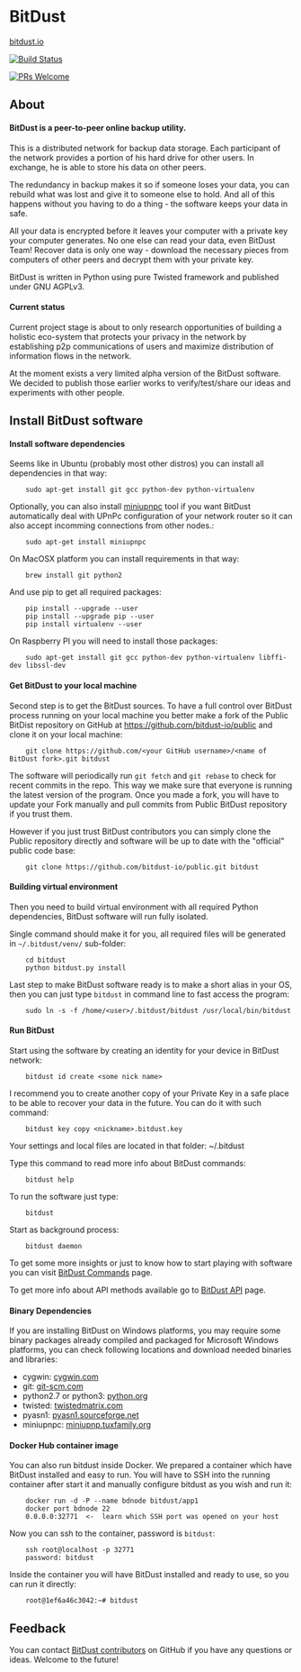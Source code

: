 # BitDust

[bitdust.io](https://bitdust.io)

[![Build Status](https://travis-ci.com/bitdust-io/devel.svg?branch=master)](https://travis-ci.com/bitdust-io/devel)

[![PRs Welcome](https://img.shields.io/badge/PRs-welcome-brightgreen.svg?style=flat-square)](http://makeapullrequest.com)


## About

#### BitDust is a peer-to-peer online backup utility.

This is a distributed network for backup data storage. Each participant of the network provides a portion of his hard drive for other users. In exchange, he is able to store his data on other peers.

The redundancy in backup makes it so if someone loses your data, you can rebuild what was lost and give it to someone else to hold. And all of this happens without you having to do a thing - the software keeps your data in safe.

All your data is encrypted before it leaves your computer with a private key your computer generates. No one else can read your data, even BitDust Team! Recover data is only one way - download the necessary pieces from computers of other peers and decrypt them with your private key.

BitDust is written in Python using pure Twisted framework and published under GNU AGPLv3.


#### Current status

Current project stage is about to only research opportunities of
building a holistic eco-system that protects your privacy in the network
by establishing p2p communications of users and maximize distribution of
information flows in the network.

At the moment exists a very limited alpha version of the BitDust software.
We decided to publish those earlier works to verify/test/share our ideas and experiments with other people.


## Install BitDust software

#### Install software dependencies

Seems like in Ubuntu (probably most other distros) you can install all dependencies in that way:

        sudo apt-get install git gcc python-dev python-virtualenv


Optionally, you can also install [miniupnpc](http://miniupnp.tuxfamily.org/) tool if you want BitDust automatically deal with UPnPc configuration of your network router so it can also accept incomming connections from other nodes.:

        sudo apt-get install miniupnpc


On MacOSX platform you can install requirements in that way:

        brew install git python2


And use pip to get all required packages:

        pip install --upgrade --user
        pip install --upgrade pip --user
        pip install virtualenv --user


On Raspberry PI you will need to install those packages:

        sudo apt-get install git gcc python-dev python-virtualenv libffi-dev libssl-dev



#### Get BitDust to your local machine

Second step is to get the BitDust sources. To have a full control over BitDust process running on your local machine you better make a fork of the Public BitDist repository on GitHub at https://github.com/bitdust-io/public and clone it on your local machine:

        git clone https://github.com/<your GitHub username>/<name of BitDust fork>.git bitdust


The software will periodically run `git fetch` and `git rebase` to check for recent commits in the repo. This way we make sure that everyone is running the latest version of the program. Once you made a fork, you will have to update your Fork manually and pull commits from Public BitDust repository if you trust them.

However if you just trust BitDust contributors you can simply clone the Public repository directly and software will be up to date with the "official" public code base:

        git clone https://github.com/bitdust-io/public.git bitdust



#### Building virtual environment

Then you need to build virtual environment with all required Python dependencies, BitDust software will run fully isolated.

Single command should make it for you, all required files will be generated in `~/.bitdust/venv/` sub-folder:

        cd bitdust
        python bitdust.py install


Last step to make BitDust software ready is to make a short alias in your OS, then you can just type `bitdust` in command line to fast access the program:
        
        sudo ln -s -f /home/<user>/.bitdust/bitdust /usr/local/bin/bitdust
        


#### Run BitDust

Start using the software by creating an identity for your device in BitDust network:
       
        bitdust id create <some nick name>
       

I recommend you to create another copy of your Private Key in a safe place to be able to recover your data in the future. You can do it with such command:

        bitdust key copy <nickname>.bitdust.key


Your settings and local files are located in that folder: ~/.bitdust

Type this command to read more info about BitDust commands:

        bitdust help


To run the software just type:

        bitdust
        

Start as background process:

        bitdust daemon


To get some more insights or just to know how to start playing with software
you can visit [BitDust Commands](https://bitdust.io/commands.html) page. 

To get more info about API methods available go to [BitDust API](https://bitdust.io/api.html) page.



#### Binary Dependencies

If you are installing BitDust on Windows platforms, you may require some binary packages already compiled and packaged for Microsoft Windows platforms, you can check following locations and download needed binaries and libraries:

* cygwin: [cygwin.com](https://cygwin.com/install.html)
* git: [git-scm.com](https://git-scm.com/download/win)
* python2.7 or python3: [python.org](http://python.org/download/releases)
* twisted: [twistedmatrix.com](http://twistedmatrix.com)
* pyasn1: [pyasn1.sourceforge.net](http://pyasn1.sourceforge.net)
* miniupnpc: [miniupnp.tuxfamily.org](http://miniupnp.tuxfamily.org/)



#### Docker Hub container image

You can also run bitdust inside Docker. We prepared a container which have BitDust installed and easy to run. You will have to SSH into the running container after start it and manually configure bitdust as you wish and run it:

        docker run -d -P --name bdnode bitdust/app1
        docker port bdnode 22
        0.0.0.0:32771  <-  learn which SSH port was opened on your host


Now you can ssh to the container, password is `bitdust`:

        ssh root@localhost -p 32771
        password: bitdust


Inside the container you will have BitDust installed and ready to use, so you can run it directly:

        root@1ef6a46c3042:~# bitdust



## Feedback

You can contact [BitDust contributors](https://github.com/bitdust-io) on GitHub if you have any questions or ideas.
Welcome to the future!

